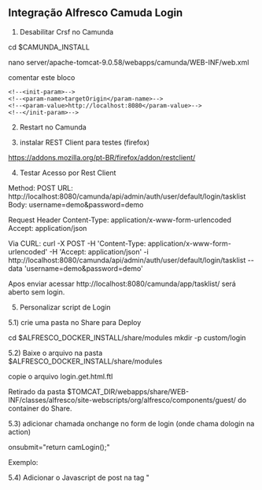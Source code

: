 



## Integração Alfresco Camuda Login

1) Desabilitar Crsf no Camunda

cd $CAMUNDA_INSTALL

nano server/apache-tomcat-9.0.58/webapps/camunda/WEB-INF/web.xml

comentar este bloco

 <!-- Security filter -->
<!--
  <filter>
    <filter-name>SecurityFilter</filter-name>
    <filter-class>org.camunda.bpm.webapp.impl.security.filter.SecurityFilter</filter-class>
    <init-param>
      <param-name>configFile</param-name>
      <param-value>/WEB-INF/securityFilterRules.json</param-value>  
    </init-param>
  </filter>
  <filter-mapping>
    <filter-name>SecurityFilter</filter-name>
    <url-pattern>/*</url-pattern>
    <dispatcher>REQUEST</dispatcher>
  </filter-mapping> 
-->

<!-- CSRF Prevention filter -->
<!--
  <filter>
    <filter-name>CsrfPreventionFilter</filter-name>
    <filter-class>org.camunda.bpm.webapp.impl.security.filter.CsrfPreventionFilter</filter-class>
-->
    <!--<init-param>-->
    <!--<param-name>targetOrigin</param-name>-->
    <!--<param-value>http://localhost:8080</param-value>-->
    <!--</init-param>-->
<!--  </filter>
  <filter-mapping>
    <filter-name>CsrfPreventionFilter</filter-name>
    <url-pattern>/*</url-pattern>
  </filter-mapping>
-->

2) Restart no Camunda

3) instalar REST Client para testes (firefox)

https://addons.mozilla.org/pt-BR/firefox/addon/restclient/

4) Testar Acesso por Rest Client 

Method: POST
URL: http://localhost:8080/camunda/api/admin/auth/user/default/login/tasklist
Body: username=demo&password=demo

Request Header
Content-Type: application/x-www-form-urlencoded
Accept: application/json

Via CURL:
curl -X POST -H 'Content-Type: application/x-www-form-urlencoded' -H 'Accept: application/json' -i http://localhost:8080/camunda/api/admin/auth/user/default/login/tasklist --data 'username=demo&password=demo'

Apos enviar acessar http://localhost:8080/camunda/app/tasklist/
será aberto sem login.

5) Personalizar script de Login
 
5.1) crie uma pasta no Share para Deploy 

cd $ALFRESCO_DOCKER_INSTALL/share/modules
mkdir -p custom/login

5.2) Baixe o arquivo na pasta $ALFRESCO_DOCKER_INSTALL/share/modules

copie o arquivo login.get.html.ftl 

Retirado da pasta $TOMCAT_DIR/webapps/share/WEB-INF/classes/alfresco/site-webscripts/org/alfresco/components/guest/ 
do container do Share.

5.3) adicionar chamada onchange no form de login (onde chama dologin na action)


 onsubmit="return camLogin();"

Exemplo:

<form id="${el}-form" accept-charset="UTF-8" method="post" action="${loginUrl}"  onsubmit="return camLogin();" class="form-fields login">
 

5.4) Adicionar o Javascript de post na tag "<script>"

   function camLogin()
   {
      // envia multi requisição para outro form (Camunda)
      // deve liberar crsf Camunda para recebar request.

      document.${args.htmlid}-form.action ="http://localhost:8080/camunda/api/admin/auth/user/default/login/tasklist";
      return true;
   }
 
 
5.5) Personalize seu Dockerfile do Share adicionando as linhas abaixo
   depois de: USER root
   
# Overwrite Login Page
COPY modules/custom/login $TOMCAT_DIR/webapps/share/WEB-INF/classes/alfresco/site-webscripts/org/alfresco/components/guest/
   
6) Fazer o build 

sudo docker-compose up --build


7) Se logar no Share e depois acessar a URL do Camunda
  Obs. deve ter um usuário com mesma senha nos dois apps.
  






   




 
 
 onsubmit="return camLogin();




























